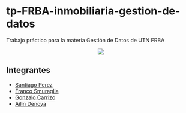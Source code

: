 # tp-FRBA-inmobiliaria-gestion-de-datos
Trabajo práctico para la materia Gestión de Datos de UTN FRBA

<p align="center">
  <img src="https://iili.io/J7wChzu.md.png">
</p>


## Integrantes 

- [Santiago Perez](https://github.com/santi-p98g)
- [Franco Smuraglia](https://github.com/FrancoSmuraglia)
- [Gonzalo Carrizo](https://github.com/Carrizo-Gonzalo)
- [Ailin Denoya](https://github.com/ailindenoya)
